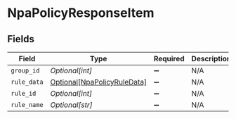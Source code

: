 # NpaPolicyResponseItem


## Fields

| Field                                                                   | Type                                                                    | Required                                                                | Description                                                             | Example                                                                 |
| ----------------------------------------------------------------------- | ----------------------------------------------------------------------- | ----------------------------------------------------------------------- | ----------------------------------------------------------------------- | ----------------------------------------------------------------------- |
| `group_id`                                                              | *Optional[int]*                                                         | :heavy_minus_sign:                                                      | N/A                                                                     | 1                                                                       |
| `rule_data`                                                             | [Optional[NpaPolicyRuleData]](../../models/shared/npapolicyruledata.md) | :heavy_minus_sign:                                                      | N/A                                                                     |                                                                         |
| `rule_id`                                                               | *Optional[int]*                                                         | :heavy_minus_sign:                                                      | N/A                                                                     | 1                                                                       |
| `rule_name`                                                             | *Optional[str]*                                                         | :heavy_minus_sign:                                                      | N/A                                                                     | van-test                                                                |